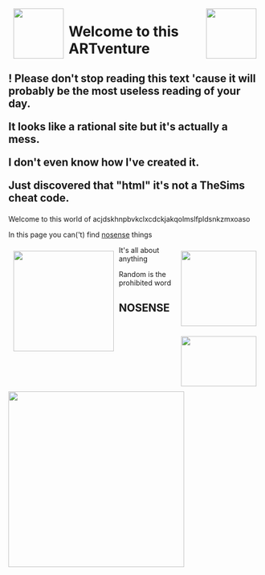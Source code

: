 <html>
<link rel="stylesheet" href="styling.css">
<body>
<img src="https://media.giphy.com/media/10kxE34bJPaUO4/giphy.gif" width="100" height="100" style="float:left; margin: 10px">
  <img src="https://media.giphy.com/media/10kxE34bJPaUO4/giphy.gif" width="100" height="100" style="float:right; margin: 10px">
<h1>Welcome to this ARTventure</h1>
  
<h2> ! Please don't stop reading this text 'cause it will probably be the most useless reading of your day.

It looks like a rational site but it's actually a mess.

I don't even know how I've created it.

Just discovered that "html" it's not a TheSims cheat code.</h2>
  
<p>Welcome to this world of acjdskhnpbvkclxcdckjakqolmslfpldsnkzmxoaso </p>
  <p class="placeholder">In this page you can('t) find <a href="#NOSENSE">nosense</a> things</p>
  <img src="https://media.giphy.com/media/zhmIHStBa2ezu/giphy.gif" width="200" height="200" style="float:left; margin: 10px">  
  <img src="https://media.giphy.com/media/citBl9yPwnUOs/giphy.gif" width="150" height="150" style="float:right; margin:10px" >
  <p class="paragraph">It's all about anything</p>
  <img src="https://media.giphy.com/media/6uGhT1O4sxpi8/giphy.gif" width="150" height="100" style="float:right; margin: 10px">
  <p class="placer">Random is the prohibited word</p>

<h2 id="NOSENSE">NOSENSE</h2>
<img src="https://media2.giphy.com/media/XhT868oxljs88/giphy.gif" width="350" height="350" >
  
  </body>
  </html>
